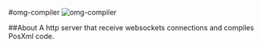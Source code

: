 #omg-compiler
![omg-compiler](http://fc04.deviantart.net/fs71/f/2012/226/5/a/psychedelic_nyan_cat_by_spartaspazzam-d5b27od.jpg "omg-compiler")

##About
A http server that receive websockets connections and compiles PosXml code.